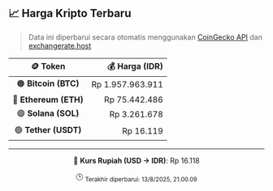 

<!-- HARGA_KRIPTO -->
## 📈 Harga Kripto Terbaru

> Data ini diperbarui secara otomatis menggunakan [CoinGecko API](https://www.coingecko.com/) dan [exchangerate.host](https://exchangerate.host/)

<div align="center">

| 🪙 Token | 💰 Harga (IDR) |
|:------:|---------------:|
| 🟠 **Bitcoin (BTC)**   | Rp 1.957.963.911 |
| 🔵 **Ethereum (ETH)**  | Rp 75.442.486 |
| 🟣 **Solana (SOL)**    | Rp 3.261.678 |
| 🟢 **Tether (USDT)**   | Rp 16.119 |

---

💱 **Kurs Rupiah (USD → IDR)**: Rp 16.118

🕒 <sub>Terakhir diperbarui: 13/8/2025, 21.00.09</sub>

</div>
<!-- /HARGA_KRIPTO -->